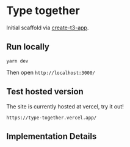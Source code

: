 # Type together

Initial scaffold via [create-t3-app](https://create.t3.gg/).

## Run locally

`yarn dev`

Then open `http://localhost:3000/`

## Test hosted version

The site is currently hosted at vercel, try it out!

```
https://type-together.vercel.app/
```

## Implementation Details
